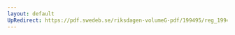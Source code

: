 ```yaml
---
layout: default
UpRedirect: https://pdf.swedeb.se/riksdagen-volumeG-pdf/199495/reg_199495/reg_199495_0414.pdf
---
```

